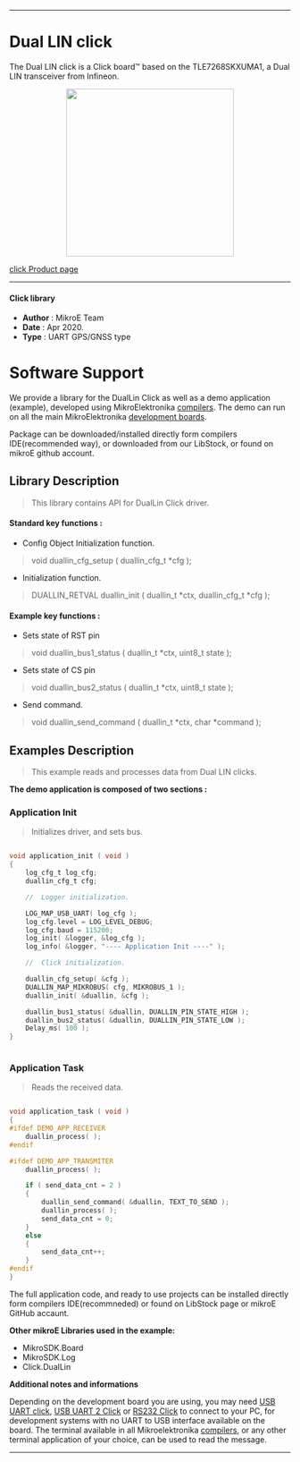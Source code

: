 
---
# Dual LIN click

The Dual LIN click is a Click board™ based on the TLE7268SKXUMA1, a Dual LIN transceiver from Infineon.

<p align="center">
  <img src="https://download.mikroe.com/images/click_for_ide/duallin_click.png" height=300px>
</p>

[click Product page](https://www.mikroe.com/dual-lin-click)

---


#### Click library 

- **Author**        : MikroE Team
- **Date**          : Apr 2020.
- **Type**          : UART GPS/GNSS type


# Software Support

We provide a library for the DualLin Click 
as well as a demo application (example), developed using MikroElektronika 
[compilers](https://shop.mikroe.com/compilers). 
The demo can run on all the main MikroElektronika [development boards](https://shop.mikroe.com/development-boards).

Package can be downloaded/installed directly form compilers IDE(recommended way), or downloaded from our LibStock, or found on mikroE github account. 

## Library Description

> This library contains API for DualLin Click driver.

#### Standard key functions :

- Config Object Initialization function.
> void duallin_cfg_setup ( duallin_cfg_t *cfg ); 
 
- Initialization function.
> DUALLIN_RETVAL duallin_init ( duallin_t *ctx, duallin_cfg_t *cfg );

#### Example key functions :

- Sets state of RST pin
> void duallin_bus1_status ( duallin_t *ctx, uint8_t state );
 
- Sets state of  CS pin
> void duallin_bus2_status ( duallin_t *ctx, uint8_t state );

- Send command.
> void duallin_send_command ( duallin_t *ctx, char *command );

## Examples Description

> This example reads and processes data from Dual LIN clicks.

**The demo application is composed of two sections :**

### Application Init 

> Initializes driver, and sets bus.

```c

void application_init ( void )
{
    log_cfg_t log_cfg;
    duallin_cfg_t cfg;

    //  Logger initialization.

    LOG_MAP_USB_UART( log_cfg );
    log_cfg.level = LOG_LEVEL_DEBUG;
    log_cfg.baud = 115200;
    log_init( &logger, &log_cfg );
    log_info( &logger, "---- Application Init ----" );

    //  Click initialization.

    duallin_cfg_setup( &cfg );
    DUALLIN_MAP_MIKROBUS( cfg, MIKROBUS_1 );
    duallin_init( &duallin, &cfg );

    duallin_bus1_status( &duallin, DUALLIN_PIN_STATE_HIGH );
    duallin_bus2_status( &duallin, DUALLIN_PIN_STATE_LOW );
    Delay_ms( 100 );
}
  
```

### Application Task

> Reads the received data.

```c

void application_task ( void )
{
#ifdef DEMO_APP_RECEIVER
    duallin_process( );
#endif    

#ifdef DEMO_APP_TRANSMITER
    duallin_process( );

    if ( send_data_cnt = 2 )
    {
        duallin_send_command( &duallin, TEXT_TO_SEND );
        duallin_process( );
        send_data_cnt = 0;
    }
    else
    {
        send_data_cnt++;
    }    
#endif
}

```


The full application code, and ready to use projects can be  installed directly form compilers IDE(recommneded) or found on LibStock page or mikroE GitHub accaunt.

**Other mikroE Libraries used in the example:** 

- MikroSDK.Board
- MikroSDK.Log
- Click.DualLin

**Additional notes and informations**

Depending on the development board you are using, you may need 
[USB UART click](https://shop.mikroe.com/usb-uart-click), 
[USB UART 2 Click](https://shop.mikroe.com/usb-uart-2-click) or 
[RS232 Click](https://shop.mikroe.com/rs232-click) to connect to your PC, for 
development systems with no UART to USB interface available on the board. The 
terminal available in all Mikroelektronika 
[compilers](https://shop.mikroe.com/compilers), or any other terminal application 
of your choice, can be used to read the message.



---
